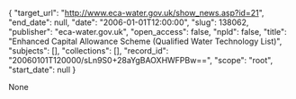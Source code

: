 {
  "target_url": "http://www.eca-water.gov.uk/show_news.asp?id=21", 
  "end_date": null, 
  "date": "2006-01-01T12:00:00", 
  "slug": 138062, 
  "publisher": "eca-water.gov.uk", 
  "open_access": false, 
  "npld": false, 
  "title": "Enhanced Capital Allowance Scheme (Qualified Water Technology List)", 
  "subjects": [], 
  "collections": [], 
  "record_id": "20060101T120000/sLn9S0+28aYgBAOXHWFPBw==", 
  "scope": "root", 
  "start_date": null
}

None